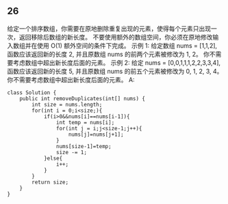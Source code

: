 ## 26
给定一个排序数组，你需要在原地删除重复出现的元素，使得每个元素只出现一次，返回移除后数组的新长度。
不要使用额外的数组空间，你必须在原地修改输入数组并在使用 O(1) 额外空间的条件下完成。
示例 1:
给定数组 nums = [1,1,2], 
函数应该返回新的长度 2, 并且原数组 nums 的前两个元素被修改为 1, 2。 
你不需要考虑数组中超出新长度后面的元素。
示例 2:
给定 nums = [0,0,1,1,1,2,2,3,3,4],
函数应该返回新的长度 5, 并且原数组 nums 的前五个元素被修改为 0, 1, 2, 3, 4。
你不需要考虑数组中超出新长度后面的元素。
A:
```
class Solution {
    public int removeDuplicates(int[] nums) {
        int size = nums.length;
        for(int i = 0;i<size;){
            if(i>0&&nums[i]==nums[i-1]){
                int temp = nums[i];
                for(int j = i;j<size-1;j++){
                    nums[j]=nums[j+1];
                }
                nums[size-1]=temp;
                size -= 1;
            }else{
                i++;
            }
        }
        return size;
    }
}
```